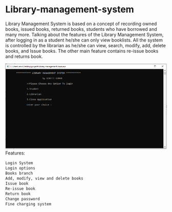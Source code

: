 # Library-management-system
Library Management System is based on a concept of recording owned
books, issued books, returned books, students who have borrowed and many
more.
Talking about the features of the Library Management System, after
logging in as a student he/she can only view booklists. 
All the system is controlled by the librarian as he/she can view, search, modify, 
add, delete books, and Issue books. The other main feature contains re-issue
books and returns book. 


<img src="lms.png"> <br/>
Features:

    Login System
    Login options
    Books branch
    Add, modify, view and delete books
    Issue book
    Re-issue book
    Return book
    Change password
    Fine charging system
